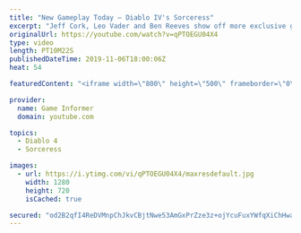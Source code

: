 ```yaml
---
title: "New Gameplay Today – Diablo IV's Sorceress"
excerpt: "Jeff Cork, Leo Vader and Ben Reeves show off more exclusive gameplay of Diablo IV, which can be viewed without commentary at ..."
originalUrl: https://youtube.com/watch?v=qPTOEGU04X4
type: video
length: PT10M22S
publishedDateTime: 2019-11-06T18:00:06Z
heat: 54

featuredContent: "<iframe width=\"800\" height=\"500\" frameborder=\"0\" src=\"https://www.youtube.com/embed/qPTOEGU04X4\" allow=\"accelerometer; autoplay; encrypted-media; gyroscope; picture-in-picture\" allowfullscreen></iframe>"

provider:
  name: Game Informer
  domain: youtube.com

topics:
  - Diablo 4
  - Sorceress

images:
  - url: https://i.ytimg.com/vi/qPTOEGU04X4/maxresdefault.jpg
    width: 1280
    height: 720
    isCached: true

secured: "od2B2qfI4ReDVMnpChJkvCBjtNwe53AmGxPrZze3z+ojYcuFuxYWfqXiChHwaw9JLEujpVq0mKA1le0kEaVPmsS5UneiZRU1Q5F+Q6XIJpf/6fc2izJsbVx3DQHj1t9o4FnRlcWHNFBFOF+zVX3VXsC2GFE0U5sA4hhkpgFpqSAE2cVZ9TkNjPeca3U0qqnC6oVfloZP0nk65DupJOcm+1ueMzJxVnNf1xBNx/2Pvz4LrLwSxN30j2ZuuIwybKYeRaiWXxYrTcqyLsfDQh4uKZMkk+gtvNCjA99WqmggOw7MpXQzg8QBRZYmL/ZpouprJHsCr/TR3xy+k5tPSJVtgp3bCxlLEPmIvc3P7SwTKd2ERrIIcg3TF14OTqbx4Wc7+ooGyfvc0DFIRMwk1//h6IkibewzON2/ZGmyM1GcWOAT5wqT/xTt0vsK25l+qYCj;/qvUdw3GN7U2dWIyMOFs5g=="
---
```


